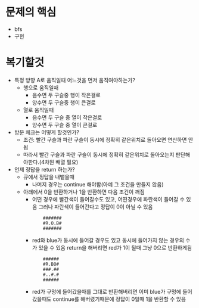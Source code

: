 # 문제의 핵심
- bfs
- 구현

# 복기할것
- 특정 방향 A로 움직일때 어느것을 먼저 움직여야하는가?
    - 행으로 움직일때
        - 음수면 두 구슬중 행이 작은걸로
        - 양수면 두 구슬중 행이 큰걸로
    - 열로 움직일때
        - 음수면 두 구슬 중 열이 작은걸로
        - 양수면 두 구슬 중 열이 큰걸로
- 방문 체크는 어떻게 할것인가?
    - 조건: 빨간 구슬과 파란 구슬이 동시에 정확히 같은위치로 돌아오면 연산하면 안됨
    - 따라서 빨간 구슬과 파란 구슬이 동시에 정확히 같은위치로 돌아오는지 판단해야한다.(4차원 배열 필요)
- 언제 정답을 return 하는가?
    - 큐에서 정답을 내뱉을때
        - 나머지 경우는 continue 해야함(아예 그 조건을 만들지 않음)
    - 아래에서 0을 반환하거나 1을 반환하면 다음 조건이 깨짐
        - 어떤 경우에 빨간색이 들어갈수도 있고, 어떤경우에 파란색이 들어갈 수 있음 그러나 파란색이 들어간다고
        정답이 0이 아닐 수 있음
            ```
                #######
                #R.O.B#
                #######
            ```
        - red와 blue가 동시에 들어갈 경우도 있고 동시에 들어가지 않는 경우의 수가 있을 수 있음 return을 해버리면 red가 1이 될때 그냥 0으로 반환하게됨
            ```
                ######
                #R.BO#
                ###.##
                #..#.#
                ######
            ```
        - red가 구멍에 들어갔을때를 그대로 반환해버리면 이미 blue가 구멍에 들어갔을때도 continue를 해버렸기때문에  정답이 0일때 1을 반환할 수 있음
